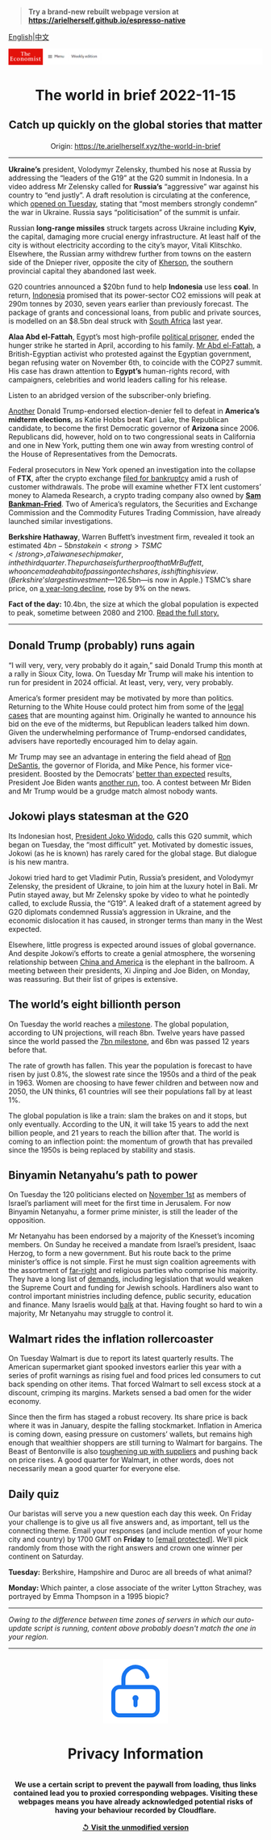 > **Try a brand-new rebuilt webpage version at https://arielherself.github.io/espresso-native**

[English](https://github.com/arielherself/espresso/blob/main/README.md)|[中文](https://github-com.translate.goog/arielherself/espresso/blob/main/README.md?_x_tr_sl=en&_x_tr_tl=zh-CN&_x_tr_hl=zh-CN&_x_tr_pto=wapp)



![The Economist](menubar.png)

# <p align="center">The world in brief 2022-11-15</p>

## <p align="center">Catch up quickly on the global stories that matter</p>

<p align="center">Origin: <a href="https://te.arielherself.xyz/the-world-in-brief">https://te.arielherself.xyz/the-world-in-brief</a><hr>

<strong>Ukraine’s</strong> president, Volodymyr Zelensky, thumbed his nose at Russia by addressing the “leaders of the G19” at the G20 summit in Indonesia. In a video address Mr Zelensky called for <strong>Russia’s</strong> “aggressive” war against his country to “end justly”. A draft resolution is circulating at the conference, which [opened on Tuesday](https://te.arielherself.xyz/asia/2022/11/13/the-dynamics-of-distrust-around-the-g20-summit), stating that “most members strongly condemn” the war in Ukraine. Russia says “politicisation” of the summit is unfair.

Russian <strong>long-range missiles</strong> struck targets across Ukraine including <strong>Kyiv</strong>, the capital, damaging more crucial energy infrastructure. At least half of the city is without electricity according to the city’s mayor, Vitali Klitschko. Elsewhere, the Russian army withdrew further from towns on the eastern side of the Dnieper river, opposite the city of [Kherson](https://te.arielherself.xyz/europe/2022/11/09/russia-says-it-is-abandoning-the-ukrainian-city-of-kherson), the southern provincial capital they abandoned last week.

G20 countries announced a $20bn fund to help <strong>Indonesia</strong> use less <strong>coal</strong>. In return, [Indonesia](https://te.arielherself.xyz/briefing/2022/11/14/indonesia-is-poised-for-a-boom-politics-permitting) promised that its power-sector CO2 emissions will peak at 290m tonnes by 2030, seven years earlier than previously forecast. The package of grants and concessional loans, from public and private sources, is modelled on an $8.5bn deal struck with [South Africa](https://te.arielherself.xyz/middle-east-and-africa/2022/01/22/south-africa-the-worlds-coal-junkie-tries-to-quit) last year.

<strong>Alaa Abd el-Fattah</strong>, Egypt’s most high-profile [political prisoner](https://te.arielherself.xyz/the-economist-explains/2022/11/09/who-is-alaa-abd-el-fattah), ended the hunger strike he started in April, according to his family. [Mr Abd el-Fattah](https://te.arielherself.xyz/the-economist-explains/2022/11/09/who-is-alaa-abd-el-fattah), a British-Egyptian activist who protested against the Egyptian government, began refusing water on November 6th, to coincide with the COP27 summit. His case has drawn attention to <strong>Egypt’s</strong> human-rights record, with campaigners, celebrities and world leaders calling for his release.

Listen to an abridged version of the subscriber-only briefing.

[Another](https://te.arielherself.xyz/leaders/2022/11/10/after-the-midterms-america-and-its-democracy-look-stronger) Donald Trump-endorsed election-denier fell to defeat in <strong>America’s midterm elections</strong>, as Katie Hobbs beat Kari Lake, the Republican candidate, to become the first Democratic governor of <strong>Arizona </strong>since 2006. Republicans did, however, hold on to two congressional seats in California and one in New York, putting them one win away from wresting control of the House of Representatives from the Democrats.

Federal prosecutors in New York opened an investigation into the collapse of <strong>FTX</strong>, after the crypto exchange [filed for bankruptcy](https://te.arielherself.xyz/finance-and-economics/2022/11/11/sam-bankman-frieds-crypto-exchange-files-for-bankruptcy) amid a rush of customer withdrawals. The probe will examine whether FTX lent customers’ money to Alameda Research, a crypto trading company also owned by <strong>[Sam Bankman-Fried](https://te.arielherself.xyz/finance-and-economics/2022/11/09/the-spectacular-fall-of-ftx-and-sam-bankman-fried)</strong>. Two of America’s regulators, the Securities and Exchange Commission and the Commodity Futures Trading Commission, have already launched similar investigations.

<strong>Berkshire Hathaway</strong>, Warren Buffett’s investment firm, revealed it took an estimated $4bn-5bn stake in <strong>TSMC</strong>, a Taiwanese chipmaker, in the third quarter. The purchase is further proof that Mr Buffett, who once made a habit of passing on tech shares, is shifting his view. (Berkshire’s largest investment—$126.5bn—is now in Apple.) TSMC’s share price, on [a year-long decline](https://te.arielherself.xyz/business/2022/09/29/why-some-chipmakers-are-hurting-much-more-than-others), rose by 9% on the news.

<strong>Fact of the day:</strong> 10.4bn, the size at which the global population is expected to peak, sometime between 2080 and 2100. [Read the full story.](https://te.arielherself.xyz/international/2022/11/11/the-worlds-population-has-reached-8bn-dont-panic)

----------

## Donald Trump (probably) runs again

“I will very, very, very probably do it again,” said Donald Trump this month at a rally in Sioux City, Iowa. On Tuesday Mr Trump will make his intention to run for president in 2024 official. At least, very, very, very probably.

America’s former president may be motivated by more than politics. Returning to the White House could protect him from some of the [legal cases](https://te.arielherself.xyz/the-economist-explains/2022/10/05/how-much-legal-jeopardy-is-donald-trump-in) that are mounting against him. Originally he wanted to announce his bid on the eve of the midterms, but Republican leaders talked him down. Given the underwhelming performance of Trump-endorsed candidates, advisers have reportedly encouraged him to delay again.  
  
 Mr Trump may see an advantage in entering the field ahead of [Ron DeSantis](https://te.arielherself.xyz/united-states/2022/11/10/ron-desantis-and-other-winners), the governor of Florida, and Mike Pence, his former vice-president. Boosted by the Democrats’ [better than expected](https://te.arielherself.xyz/united-states/2022/11/13/the-democrats-keep-control-of-the-senate) results, President Joe Biden wants [another run](https://te.arielherself.xyz/the-world-ahead/2022/11/14/donald-trump-and-joe-biden-both-want-to-run-again), too. A contest between Mr Biden and Mr Trump would be a grudge match almost nobody wants.

## Jokowi plays statesman at the G20

Its Indonesian host, [President Joko Widodo](https://te.arielherself.xyz/jokowi-interview), calls this G20 summit, which began on Tuesday, the “most difficult” yet. Motivated by domestic issues, Jokowi (as he is known) has rarely cared for the global stage. But dialogue is his new mantra.

Jokowi tried hard to get Vladimir Putin, Russia’s president, and Volodymyr Zelensky, the president of Ukraine, to join him at the luxury hotel in Bali. Mr Putin stayed away, but Mr Zelensky spoke by video to what he pointedly called, to exclude Russia, the “G19”. A leaked draft of a statement agreed by G20 diplomats condemned Russia’s aggression in Ukraine, and the economic dislocation it has caused, in stronger terms than many in the West expected. 

Elsewhere, little progress is expected around issues of global governance. And despite Jokowi’s efforts to create a genial atmosphere, the worsening relationship between [China and America](https://te.arielherself.xyz/asia/2022/11/13/the-dynamics-of-distrust-around-the-g20-summit) is the elephant in the ballroom. A meeting between their presidents, Xi Jinping and Joe Biden, on Monday, was reassuring. But their list of gripes is extensive.

## The world’s eight billionth person

On Tuesday the world reaches a [milestone](https://te.arielherself.xyz/international/2022/11/11/the-worlds-population-has-reached-8bn-dont-panic). The global population, according to UN projections, will reach 8bn. Twelve years have passed since the world passed the [7bn milestone](https://te.arielherself.xyz/leaders/2011/10/22/now-we-are-seven-billion), and 6bn was passed 12 years before that. 

The rate of growth has fallen. This year the population is forecast to have risen by just 0.8%, the slowest rate since the 1950s and a third of the peak in 1963. Women are choosing to have fewer children and between now and 2050, the UN thinks, 61 countries will see their populations fall by at least 1%.

The global population is like a train: slam the brakes on and it stops, but only eventually. According to the UN, it will take 15 years to add the next billion people, and 21 years to reach the billion after that. The world is coming to an inflection point: the momentum of growth that has prevailed since the 1950s is being replaced by stability and stasis.

## Binyamin Netanyahu’s path to power

On Tuesday the 120 politicians elected on [November 1st](https://te.arielherself.xyz/middle-east-and-africa/2022/11/02/netanyahu-seems-on-track-to-be-israels-next-prime-minister) as members of Israel’s parliament will meet for the first time in Jerusalem. For now Binyamin Netanyahu, a former prime minister, is still the leader of the opposition.  
  
 Mr Netanyahu has been endorsed by a majority of the Knesset’s incoming members. On Sunday he received a mandate from Israel’s president, Isaac Herzog, to form a new government. But his route back to the prime minister’s office is not simple. First he must sign coalition agreements with the assortment of [far-right](https://te.arielherself.xyz/the-economist-explains/2022/11/03/who-is-itamar-ben-gvir-israels-kingmaker) and religious parties who comprise his majority. They have a long list of [demands](https://te.arielherself.xyz/middle-east-and-africa/2022/11/10/the-changing-nature-of-israeli-politics), including legislation that would weaken the Supreme Court and funding for Jewish schools. Hardliners also want to control important ministries including defence, public security, education and finance. Many Israelis would [balk](https://te.arielherself.xyz/leaders/2022/11/10/israels-centrists-should-back-binyamin-netanyahu) at that. Having fought so hard to win a majority, Mr Netanyahu may struggle to control it.

## Walmart rides the inflation rollercoaster

On Tuesday Walmart is due to report its latest quarterly results. The American supermarket giant spooked investors earlier this year with a series of profit warnings as rising fuel and food prices led consumers to cut back spending on other items. That forced Walmart to sell excess stock at a discount, crimping its margins. Markets sensed a bad omen for the wider economy.

Since then the firm has staged a robust recovery. Its share price is back where it was in January, despite the falling stockmarket. Inflation in America is coming down, easing pressure on customers’ wallets, but remains high enough that wealthier shoppers are still turning to Walmart for bargains. The Beast of Bentonville is also [toughening up with suppliers](https://te.arielherself.xyz/business/2021/11/20/walmart-gets-its-bite-back) and pushing back on price rises. A good quarter for Walmart, in other words, does not necessarily mean a good quarter for everyone else.

## Daily quiz

Our baristas will serve you a new question each day this week. On Friday your challenge is to give us all five answers and, as important, tell us the connecting theme. Email your responses (and include mention of your home city and country) by 1700 GMT on <strong>Friday</strong> to [<span class="__cf_email__" data-cfemail="abfadec2d1eed8dbd9ced8d8c4ebcec8c4c5c4c6c2d8df85c8c4c6">[email&#160;protected]</span>](https://mail.google.com/mail/?view=cm&amp;fs=1&amp;tf=1&amp;to=QuizEspresso@te.arielherself.xyz). We’ll pick randomly from those with the right answers and crown one winner per continent on Saturday.  
  
<strong>Tuesday:</strong> Berkshire, Hampshire and Duroc are all breeds of what animal?  
  
<strong>Monday: </strong>Which painter, a close associate of the writer Lytton Strachey, was portrayed by Emma Thompson in a 1995 biopic?

----------

*Owing to the difference between time zones of servers in which our auto-update script is running, content above probably doesn't match the one in your region.*

|<br><div align="center"><img src="unlock.png" /><h1>Privacy Information</h1></div></br>We use a certain script to prevent the paywall from loading, thus links contained lead you to proxied corresponding webpages. Visiting these webpages means you have already acknowledged potential risks of having your behaviour recorded by Cloudflare.<br><br>[&#x21BA; Visit the unmodified version](README.raw.md)<br><br>|
|-----|
